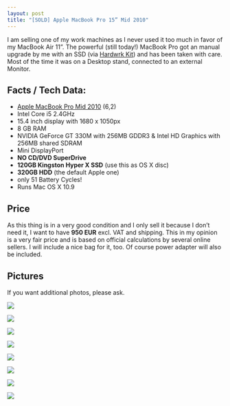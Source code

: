 ```yaml
---
layout: post
title: "[SOLD] Apple MacBook Pro 15” Mid 2010"
---
```


I am selling one of my work machines as I never used it too much in favor of my MacBook Air 11”.
The powerful (still today!) MacBook Pro got an manual upgrade by me with an SSD (via [Hardwrk Kit](http://hardwrk.com/en/ssd-hdd-adapter-kit-for-macbook-pro.html)) and has been taken with care.
Most of the time it was on a Desktop stand, connected to an external Monitor.

## Facts / Tech Data:

- [Apple MacBook Pro Mid 2010](http://support.apple.com/kb/sp582) (6,2)
- Intel Core i5 2.4GHz
- 15.4 inch display with 1680 x 1050px
- 8 GB RAM
- NVIDIA GeForce GT 330M with 256MB GDDR3 & Intel HD Graphics with 256MB shared SDRAM
- Mini DisplayPort
- **NO CD/DVD SuperDrive**
- **120GB Kingston Hyper X SSD** (use this as OS X disc)
- **320GB HDD** (the default Apple one)
- only 51 Battery Cycles!
- Runs Mac OS X 10.9

## Price

As this thing is in a very good condition and I only sell it because I don’t need it,
I want to have **950 EUR** excl. VAT and shipping. This in my opinion is a very fair price
and is based on official calculations by several online sellers.
I will include a nice bag for it, too. Of course power adapter will also be included.

## Pictures

If you want additional photos, please ask.

![](http://imguber.anselmhannemann.netdna-cdn.com/mbp/macbookpro-1.jpg)

![](http://imguber.anselmhannemann.netdna-cdn.com/mbp/macbookpro-2.jpg)

![](http://imguber.anselmhannemann.netdna-cdn.com/mbp/macbookpro-3.jpg)

![](http://imguber.anselmhannemann.netdna-cdn.com/mbp/macbookpro-4.jpg)

![](http://imguber.anselmhannemann.netdna-cdn.com/mbp/macbookpro-5.jpg)

![](http://imguber.anselmhannemann.netdna-cdn.com/mbp/macbookpro-6.jpg)

![](http://imguber.anselmhannemann.netdna-cdn.com/mbp/macbookpro-7.jpg)

![](http://imguber.anselmhannemann.netdna-cdn.com/mbp/macbookpro-8.jpg)
